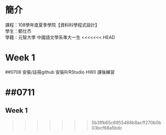 ﻿# 簡介  
 課程：108學年度夏季學院【資料科學程式設計】  
 學生：鄭仕杰  
 學籍：元智大學 中國語文學系準大一生
<<<<<<< HEAD
# Week 1
 
 ##0708
 安裝/註冊github
 安裝R/RStudio
 HW0
 課後練習
 
 ##0711
=======
## Week 1
>>>>>>> 5b3ffb65c6955468b8acff270b0b03bcf68a5bdc
